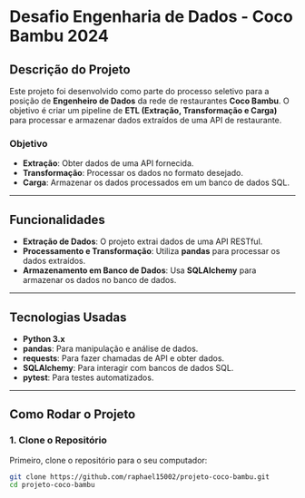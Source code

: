 # Desafio Engenharia de Dados - Coco Bambu 2024

## **Descrição do Projeto**
Este projeto foi desenvolvido como parte do processo seletivo para a posição de **Engenheiro de Dados** da rede de restaurantes **Coco Bambu**. O objetivo é criar um pipeline de **ETL (Extração, Transformação e Carga)** para processar e armazenar dados extraídos de uma API de restaurante.

### **Objetivo**
- **Extração**: Obter dados de uma API fornecida.
- **Transformação**: Processar os dados no formato desejado.
- **Carga**: Armazenar os dados processados em um banco de dados SQL.

---

## **Funcionalidades**
- **Extração de Dados**: O projeto extrai dados de uma API RESTful.
- **Processamento e Transformação**: Utiliza **pandas** para processar os dados extraídos.
- **Armazenamento em Banco de Dados**: Usa **SQLAlchemy** para armazenar os dados no banco de dados.

---

## **Tecnologias Usadas**
- **Python 3.x**
- **pandas**: Para manipulação e análise de dados.
- **requests**: Para fazer chamadas de API e obter dados.
- **SQLAlchemy**: Para interagir com bancos de dados SQL.
- **pytest**: Para testes automatizados.

---

## **Como Rodar o Projeto**

### 1. **Clone o Repositório**
Primeiro, clone o repositório para o seu computador:
```bash
git clone https://github.com/raphael15002/projeto-coco-bambu.git
cd projeto-coco-bambu

